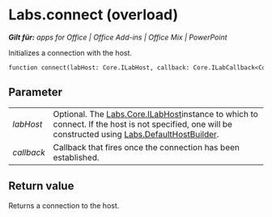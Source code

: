 
# Labs.connect (overload)

 _**Gilt für:** apps for Office | Office Add-ins | Office Mix | PowerPoint_

Initializes a connection with the host.

```
function connect(labHost: Core.ILabHost, callback: Core.ILabCallback<Core.IConnectionResponse>)
```


## Parameter


|||
|:-----|:-----|
| _labHost_|Optional. The [Labs.Core.ILabHost](../../reference/office-mix/labs.core.ilabhost.md)instance to which to connect. If the host is not specified, one will be constructed using [Labs.DefaultHostBuilder](../../reference/office-mix/labs.defaulthostbuilder.md).|
| _callback_|Callback that fires once the connection has been established.|

## Return value

Returns a connection to the host.

